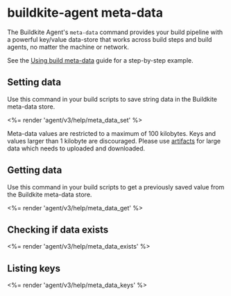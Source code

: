 # buildkite-agent meta-data

The Buildkite Agent's `meta-data` command provides your build pipeline with a powerful key/value data-store that works across build steps and build agents, no matter the machine or network.

See the [Using build meta-data](/docs/pipelines/build-meta-data) guide for a step-by-step example.

## Setting data

Use this command in your build scripts to save string data in the Buildkite meta-data store.

<%= render 'agent/v3/help/meta_data_set' %>

Meta-data values are restricted to a maximum of 100 kilobytes. Keys and values larger than 1 kilobyte are discouraged. Please use [artifacts](https://buildkite.com/docs/agent/v3/cli-artifact) for large data which needs to uploaded and downloaded.

## Getting data

Use this command in your build scripts to get a previously saved value from the Buildkite meta-data store.

<%= render 'agent/v3/help/meta_data_get' %>

## Checking if data exists

<%= render 'agent/v3/help/meta_data_exists' %>

## Listing keys

<%= render 'agent/v3/help/meta_data_keys' %>
